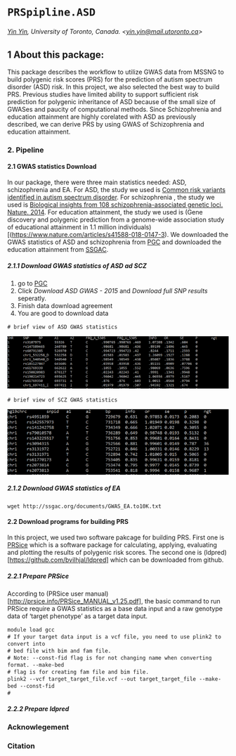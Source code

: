 # `PRSpipline.ASD`



###### [Yin Yin](https://orcid.org/0000-0001-9168-488X), University of Toronto, Canada. &lt;yin.yin@mail.utoronto.ca&gt;
## 1 About this package:
This package describes the workflow to utilize GWAS data from MSSNG to build polygenic risk scores (PRS) for the prediction of autism spectrum disorder (ASD) risk. In this project, we also selected the best way to build PRS. Previous studies have limited ability to support sufficient risk prediction for polygenic inheritance of ASD because of the small size of GWASes and paucity of computational methods. Since Schizophrenia and education attainment are highly corelated with ASD as previously described, we can derive PRS by using GWAS of Schizophrenia and education attainment. 
### 2. Pipeline
#### 2.1 GWAS statistics Download
 In our package, there were three main statistics needed: ASD, schizophrenia and EA. For ASD, the study we used is [Common risk variants identified in autism spectrum disorder](http://dx.doi.org/10.1101/224774). For schizophrenia , the study we used is [Biological insights from 108 schizophrenia-associated genetic loci. Nature. 2014](https://www.nature.com/articles/nature13595). For education attainment, the study we used is (Gene discovery and polygenic prediction from a genome-wide association study of educational attainment in 1.1 million individuals)[(https://www.nature.com/articles/s41588-018-0147-3). We downloaded the GWAS statistics of ASD and schizophrenia from [PGC](https://www.med.unc.edu/pgc/results-and-downloads) and downloaded the education attainment from [SSGAC](https://www.thessgac.org/data).
##### 2.1.1 Download GWAS statistics of ASD ad SCZ
1. go to [PGC](https://www.med.unc.edu/pgc/results-and-downloads)
2. Click *Download ASD GWAS - 2015* and *Download full SNP results* seperatly.
3. Finish data download agreement
4. You are good to download data
```text
# brief view of ASD GWAS statistics
```
![alt text](https://github.com/Yin1012/PRSpipeline.ASD/blob/master/asd.PNG)
```text
# brief view of SCZ GWAS statistics
```
![alt text](https://github.com/Yin1012/PRSpipeline.ASD/blob/master/scz.PNG)
##### 2.1.2 Download GWAS statistics of EA
```text
wget http://ssgac.org/documents/GWAS_EA.to10K.txt
```
#### 2.2 Download programs for building PRS 
In this project, we used two software pakcage for building PRS. First one is [PRSice](http://prsice.info/) which is a software package for calculating, applying, evaluating and plotting the results of polygenic risk scores. The second one is (ldpred)[https://github.com/bvilhjal/ldpred] which can be downloaded from github.
##### 2.2.1 Prepare PRSice
According to (PRSice user manual)[http://prsice.info/PRSice_MANUAL_v1.25.pdf], the basic command to run PRSice require a GWAS statistics as a base data input and a raw genotype data of ‘target phenotype’ as a target data input. 
```text
module load gcc
# If your target data input is a vcf file, you need to use plink2 to convert into
# bed file with bim and fam file.
# Note: --const-fid flag is for not changing name when converting format. --make-bed
# flag is for creating fam file and bim file.
plink2 --vcf target_target_file.vcf --out target_target_file --make-bed --const-fid
# 
```
##### 2.2.2 Prepare ldpred


### Acknowlegement 
### Citation
